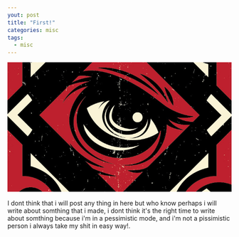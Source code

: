 ```yaml
---
yout: post
title: "First!"
categories: misc
tags:
  - misc
---
```


![first](/assets/img/first-post-headerimage.jpg)

I dont think that i will post any thing in here but who know perhaps i will write about somthing that i made, i dont think it's the right time to write about somthing because i'm in a pessimistic mode, and i'm not a pissimistic person i always take my shit in easy way!.
